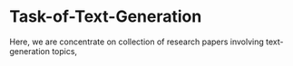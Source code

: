 # Task-of-Text-Generation


Here, we are concentrate on collection of research papers involving text-generation topics,
